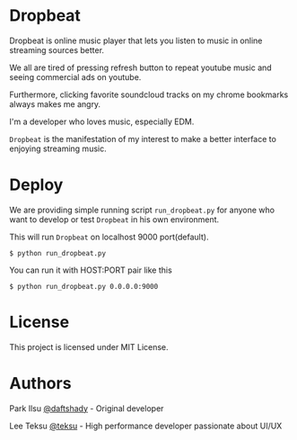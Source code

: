 Dropbeat
========

Dropbeat is online music player that lets you listen to music in online streaming sources better.

We all are tired of pressing refresh button to repeat youtube music and seeing commercial ads on youtube.

Furthermore, clicking favorite soundcloud tracks on my chrome bookmarks always makes me angry.

I'm a developer who loves music, especially EDM. 

`Dropbeat` is the manifestation of my interest to make a better interface to enjoying streaming music.


Deploy
======

We are providing simple running script `run_dropbeat.py` for anyone who want to develop or test `Dropbeat` in his own environment.

This will run `Dropbeat` on localhost 9000 port(default). 

    $ python run_dropbeat.py
    
You can run it with HOST:PORT pair like this

    $ python run_dropbeat.py 0.0.0.0:9000
    



License
=======

This project is licensed under MIT License.


Authors
=======

Park Ilsu [@daftshady](http://github.com/daftshady) - Original developer 

Lee Teksu [@teksu](http://github.com/teksu) - High performance developer passionate about UI/UX
